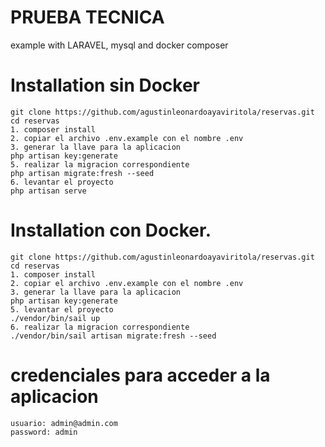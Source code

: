 # PRUEBA TECNICA
example with LARAVEL, mysql and docker composer
# Installation sin Docker

```
git clone https://github.com/agustinleonardoayaviritola/reservas.git
cd reservas
1. composer install
2. copiar el archivo .env.example con el nombre .env
3. generar la llave para la aplicacion 
php artisan key:generate
5. realizar la migracion correspondiente
php artisan migrate:fresh --seed
6. levantar el proyecto 
php artisan serve
```
# Installation con Docker. 
```
git clone https://github.com/agustinleonardoayaviritola/reservas.git
cd reservas
1. composer install
2. copiar el archivo .env.example con el nombre .env
3. generar la llave para la aplicacion 
php artisan key:generate
5. levantar el proyecto 
./vendor/bin/sail up
6. realizar la migracion correspondiente
./vendor/bin/sail artisan migrate:fresh --seed  
```
# credenciales para acceder a la aplicacion

```
usuario: admin@admin.com
password: admin
```
